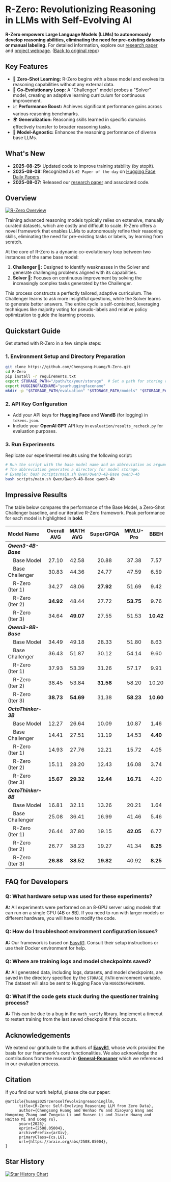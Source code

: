 <!--
SPDX-FileCopyrightText: 2024, the R-Zero Authors
SPDX-License-Identifier: BSD-3-Clause
-->

# R-Zero: Revolutionizing Reasoning in LLMs with Self-Evolving AI

**R-Zero empowers Large Language Models (LLMs) to autonomously develop reasoning abilities, eliminating the need for pre-existing datasets or manual labeling.** For detailed information, explore our [research paper](https://arxiv.org/abs/2508.05004) and [project webpage](https://chengsong-huang.github.io/R-Zero.github.io/). ([Back to original repo](https://github.com/Chengsong-Huang/R-Zero))

## Key Features

*   🚀 **Zero-Shot Learning:** R-Zero begins with a base model and evolves its reasoning capabilities without any external data.
*   🔄 **Co-Evolutionary Loop:**  A "Challenger" model probes a "Solver" model, creating an adaptive learning curriculum for continuous improvement.
*   📈 **Performance Boost:**  Achieves significant performance gains across various reasoning benchmarks.
*   🌍 **Generalization:** Reasoning skills learned in specific domains effectively transfer to broader reasoning tasks.
*   🧠 **Model-Agnostic:**  Enhances the reasoning performance of diverse base LLMs.

## What's New
*   **2025-08-25:** Updated code to improve training stability (by stopit).
*   **2025-08-08:**  Recognized as `#2 Paper of the day` on [Hugging Face Daily Papers](https://huggingface.co/papers/2508.05004).
*   **2025-08-07:**  Released our [research paper](https://arxiv.org/abs/2508.05004) and associated code.

## Overview

[![R-Zero Overview](figs/abstract.png)](https://arxiv.org/abs/2508.05004)

Training advanced reasoning models typically relies on extensive, manually curated datasets, which are costly and difficult to scale. R-Zero offers a novel framework that enables LLMs to autonomously refine their reasoning skills, eliminating the need for pre-existing tasks or labels, by learning from scratch.

At the core of R-Zero is a dynamic co-evolutionary loop between two instances of the same base model:

1.  **Challenger 🎯:** Designed to identify weaknesses in the Solver and generate challenging problems aligned with its capabilities.
2.  **Solver 🧠:** Focuses on continuous improvement by solving the increasingly complex tasks generated by the Challenger.

This process constructs a perfectly tailored, adaptive curriculum. The Challenger learns to ask more insightful questions, while the Solver learns to generate better answers. The entire cycle is self-contained, leveraging techniques like majority voting for pseudo-labels and relative policy optimization to guide the learning process.

## Quickstart Guide

Get started with R-Zero in a few simple steps:

### 1.  Environment Setup and Directory Preparation

```bash
git clone https://github.com/Chengsong-Huang/R-Zero.git
cd R-Zero
pip install -r requirements.txt
export STORAGE_PATH="/path/to/your/storage"  # Set a path for storing checkpoints and data.
export HUGGINGFACENAME="yourhuggingfacename"
mkdir -p "$STORAGE_PATH/evaluation" "$STORAGE_PATH/models" "$STORAGE_PATH/generated_question" "$STORAGE_PATH/temp_results"
```

### 2.  API Key Configuration

*   Add your API keys for **Hugging Face** and **WandB** (for logging) in `tokens.json`.
*   Include your **OpenAI GPT** API key in `evaluation/results_recheck.py` for evaluation purposes.

### 3. Run Experiments

Replicate our experimental results using the following script:

```bash
# Run the script with the base model name and an abbreviation as arguments
# The abbreviation generates a directory for model storage.
# Example: bash scripts/main.sh Qwen/Qwen3-4B-Base qwen3-4b
bash scripts/main.sh Qwen/Qwen3-4B-Base qwen3-4b
```

## Impressive Results

The table below compares the performance of the Base Model, a Zero-Shot Challenger baseline, and our iterative R-Zero framework. Peak performance for each model is highlighted in **bold**.

| Model Name | Overall AVG | MATH AVG | SuperGPQA | MMLU-Pro | BBEH |
|:---|:---:|:---:|:---:|:---:|:---:|
| ***Qwen3-4B-Base*** | | | | | |
| &emsp;Base Model | 27.10 | 42.58 | 20.88 | 37.38 | 7.57 |
| &emsp;Base Challenger | 30.83 | 44.36 | 24.77 | 47.59 | 6.59 |
| &emsp;R-Zero (Iter 1) | 34.27 | 48.06 | **27.92** | 51.69 | 9.42 |
| &emsp;R-Zero (Iter 2) | **34.92** | 48.44 | 27.72 | **53.75** | 9.76 |
| &emsp;R-Zero (Iter 3) | 34.64 | **49.07** | 27.55 | 51.53 | **10.42** |
| ***Qwen3-8B-Base*** | | | | | |
| &emsp;Base Model | 34.49 | 49.18 | 28.33 | 51.80 | 8.63 |
| &emsp;Base Challenger | 36.43 | 51.87 | 30.12 | 54.14 | 9.60 |
| &emsp;R-Zero (Iter 1) | 37.93 | 53.39 | 31.26 | 57.17 | 9.91 |
| &emsp;R-Zero (Iter 2) | 38.45 | 53.84 | **31.58** | 58.20 | 10.20 |
| &emsp;R-Zero (Iter 3) | **38.73** | **54.69** | 31.38 | **58.23** | **10.60** |
| ***OctoThinker-3B*** | | | | | |
| &emsp;Base Model | 12.27 | 26.64 | 10.09 | 10.87 | 1.46 |
| &emsp;Base Challenger | 14.41 | 27.51 | 11.19 | 14.53 | **4.40** |
| &emsp;R-Zero (Iter 1) | 14.93 | 27.76 | 12.21 | 15.72 | 4.05 |
| &emsp;R-Zero (Iter 2) | 15.11 | 28.20 | 12.43 | 16.08 | 3.74 |
| &emsp;R-Zero (Iter 3) | **15.67** | **29.32** | **12.44** | **16.71** | 4.20 |
| ***OctoThinker-8B*** | | | | | |
| &emsp;Base Model | 16.81 | 32.11 | 13.26 | 20.21 | 1.64 |
| &emsp;Base Challenger | 25.08 | 36.41 | 16.99 | 41.46 | 5.46 |
| &emsp;R-Zero (Iter 1) | 26.44 | 37.80 | 19.15 | **42.05** | 6.77 |
| &emsp;R-Zero (Iter 2) | 26.77 | 38.23 | 19.27 | 41.34 | **8.25** |
| &emsp;R-Zero (Iter 3) | **26.88** | **38.52** | **19.82** | 40.92 | **8.25** |

## FAQ for Developers

### Q: What hardware setup was used for these experiments?

**A:** All experiments were performed on an 8-GPU server using models that can run on a single GPU (4B or 8B). If you need to run with larger models or different hardware, you will have to modify the code.

### Q: How do I troubleshoot environment configuration issues?

**A:** Our framework is based on [EasyR1](https://github.com/hiyouga/EasyR1/tree/main). Consult their setup instructions or use their Docker environment for help.

### Q: Where are training logs and model checkpoints saved?

**A:** All generated data, including logs, datasets, and model checkpoints, are saved in the directory specified by the `STORAGE_PATH` environment variable. The dataset will also be sent to Hugging Face via `HUGGINGFACENAME`.

### Q: What if the code gets stuck during the questioner training process?

**A:**  This can be due to a bug in the `math_verify` library. Implement a timeout to restart training from the last saved checkpoint if this occurs.

## Acknowledgements

We extend our gratitude to the authors of [**EasyR1**](https://github.com/hiyouga/EasyR1/tree/main), whose work provided the basis for our framework's core functionalities.  We also acknowledge the contributions from the research in [**General-Reasoner**](https://github.com/TIGER-AI-Lab/General-Reasoner) which we referenced in our evaluation process.

## Citation

If you find our work helpful, please cite our paper:

```
@article{huang2025rzeroselfevolvingreasoningllm,
      title={R-Zero: Self-Evolving Reasoning LLM from Zero Data}, 
      author={Chengsong Huang and Wenhao Yu and Xiaoyang Wang and Hongming Zhang and Zongxia Li and Ruosen Li and Jiaxin Huang and Haitao Mi and Dong Yu},
      year={2025},
      eprint={2508.05004},
      archivePrefix={arXiv},
      primaryClass={cs.LG},
      url={https://arxiv.org/abs/2508.05004}, 
}
```

## Star History

[![Star History Chart](https://api.star-history.com/svg?repos=Chengsong-Huang/R-Zero&type=Date)](https://star-history.com/#Chengsong-Huang/R-Zero&Date)